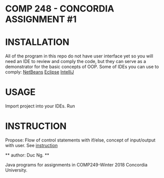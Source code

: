 # COMP 248 - CONCORDIA ASSIGNMENT #1

# INSTALLATION
All of the program in this repo do not have user interface yet so you will need an IDE to review and comply the code, but they can serve as a demonstrator for the basic concepts of OOP.
Some of IDEs you can use to comply:
[NetBeans](https://netbeans.org/)
[Eclipse](https://www.eclipse.org/downloads/)
[IntelliJ](https://www.jetbrains.com/idea/?fromMenu)

# USAGE
Import project into your IDEs.
Run

# INSTRUCTION

Propose: Flow of control statements with if/else, concept of input/output with user.
See [instruction](https://github.com/DukeNgn/COMP248-OOP1/blob/master/Assignment%231/A1.pdf)

** author: Duc Ng. **

Java programs for assignments in COMP249-Winter 2018 Concordia University.
